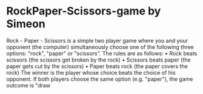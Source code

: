 # RockPaper-Scissors-game by Simeon
Rock - Paper - Scissors is a simple two player game where you and your opponent (the computer) simultaneously choose one of the following three options: "rock", "paper" or "scissors". The rules are as follows:
• Rock beats scissors (the scissors get broken by the rock)
• Scissors beats paper (the paper gets cut by the scissors)
• Paper beats rock (the paper covers the rock)
The winner is the player whose choice beats the choice of his opponent. If both players choose the same option (e.g. "paper"), the game outcome is "draw